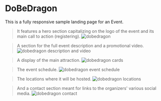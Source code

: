 # DoBeDragon
This is a fully responsive sample landing page for an Event.

> It features a hero section capitalizing on the logo of the event and its main call to action (registering). 
![dobedragon](https://images2.imgbox.com/b0/d3/z0VzzDdO_o.png)

> A section for the full event description and a promotional video. 
![dobedragon description and video](https://images2.imgbox.com/be/7d/hk16vSB0_o.jpg)

> A display of the main attraction. 
![dobedragon cards](https://images2.imgbox.com/1a/42/V2NNck3p_o.jpg)

> The event schedule. 
![dobedragon event schedule](https://images2.imgbox.com/58/d0/FtpT4G1l_o.jpg)

> The locations where it will be hosted. 
![dobedragon locations](https://images2.imgbox.com/85/59/6udl6nBc_o.jpg)

> And a contact section meant for links to the organizers' various social media. 
![dobedragon contact](https://images2.imgbox.com/be/19/uhcgXO2k_o.jpg)